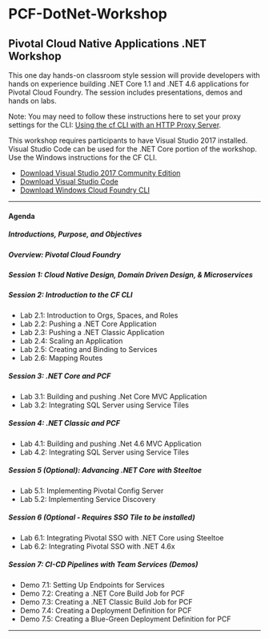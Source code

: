 # PCF-DotNet-Workshop
## Pivotal Cloud Native Applications .NET Workshop
This one day hands-on classroom style session will provide developers with hands on experience building .NET Core 1.1 and .NET 4.6 applications for Pivotal Cloud Foundry. The session includes presentations, demos and hands on labs.

Note: You may need to follow these instructions here to set your proxy settings for the CLI: [Using the cf CLI with an HTTP Proxy Server](https://docs.cloudfoundry.org/cf-cli/http-proxy.html).

This workshop requires participants to have Visual Studio 2017 installed.  Visual Studio Code can be used for the .NET Core portion of the workshop.  Use the Windows instructions for the CF CLI.  
- [Download Visual Studio 2017 Community Edition](https://www.visualstudio.com/thank-you-downloading-visual-studio/?sku=Community&rel=15)
- [Download Visual Studio Code](https://code.visualstudio.com/?wt.mc_id=vscom_downloads)
- [Download Windows Cloud Foundry CLI](https://cli.run.pivotal.io/stable?release=windows64&source=github)
- - -

#### Agenda
##### Introductions, Purpose, and Objectives 

##### Overview: Pivotal Cloud Foundry 

##### Session 1: Cloud Native Design, Domain Driven Design, & Microservices

##### Session 2: Introduction to the CF CLI
-   Lab 2.1: Introduction to Orgs, Spaces, and Roles
-   Lab 2.2: Pushing a .NET Core Application
-   Lab 2.3: Pushing a .NET Classic Application
-   Lab 2.4: Scaling an Application
-   Lab 2.5: Creating and Binding to Services
-   Lab 2.6: Mapping Routes
  
##### Session 3: .NET Core and PCF 
-   Lab 3.1: Building and pushing .Net Core MVC Application
-   Lab 3.2: Integrating SQL Server using Service Tiles
  
##### Session 4: .NET Classic and PCF 
-   Lab 4.1: Building and pushing .Net 4.6 MVC Application
-   Lab 4.2: Integrating SQL Server using Service Tiles

##### Session 5 (Optional): Advancing .NET Core with Steeltoe 
-   Lab 5.1: Implementing Pivotal Config Server
-   Lab 5.2: Implementing Service Discovery

##### Session 6 (Optional - Requires SSO Tile to be installed)
-   Lab 6.1: Integrating Pivotal SSO with .NET Core using Steeltoe
-   Lab 6.2: Integrating Pivotal SSO with .NET 4.6x

##### Session 7: CI-CD Pipelines with Team Services (Demos)
-   Demo 7.1: Setting Up Endpoints for Services
-   Demo 7.2: Creating a .NET Core Build Job for PCF
-   Demo 7.3: Creating a .NET Classic Build Job for PCF
-   Demo 7.4: Creating a Deployment Definition for PCF
-   Demo 7.5: Creating a Blue-Green Deployment Definition for PCF
  
- - -
